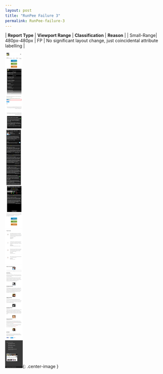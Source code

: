 ```yaml
---
layout: post
title: "RunPee Failure 3"
permalink: RunPee-failure-3
---
```

| **Report Type** | **Viewport Range** | **Classification** | **Reason** |
| Small-Range| 480px-480px | FP | No significant layout change, just coincidental attribute labelling | 

![Screenshot of the fault](../assets/images/RunPee/fault3/smallrangeWidth480.png){: .center-image }